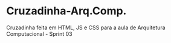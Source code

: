 # Cruzadinha-Arq.Comp.
Cruzadinha feita em HTML, JS e CSS para a aula de Arquitetura Computacional - Sprint 03
